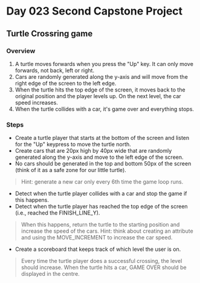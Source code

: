 # Day 023 Second Capstone Project
## Turtle Crossring game

### Overview
1. A turtle moves forwards when you press the "Up" key. It can only move forwards, not back, left or right.
2. Cars are randomly generated along the y-axis and will move from the right edge of the screen to the left edge.
3. When the turtle hits the top edge of the screen, it moves back to the original position and the player levels up. On the next level, the car speed increases.
4. When the turtle collides with a car, it's game over and everything stops.

### Steps
- Create a turtle player that starts at the bottom of the screen and listen for the "Up" keypress to move the turtle north.
- Create cars that are 20px high by 40px wide that are randomly generated along the y-axis and move to the left edge of the screen. 
- No cars should be generated in the top and bottom 50px of the screen (think of it as a safe zone for our little turtle). 
> Hint: generate a new car only every 6th time the game loop runs.
- Detect when the turtle player collides with a car and stop the game if this happens.
- Detect when the turtle player has reached the top edge of the screen (i.e., reached the FINISH_LINE_Y). 
> When this happens, return the turtle to the starting position and increase the speed of the cars. 
> Hint: think about creating an attribute and using the MOVE_INCREMENT to increase the car speed.
- Create a scoreboard that keeps track of which level the user is on. 
> Every time the turtle player does a successful crossing, the level should increase. 
> When the turtle hits a car, GAME OVER should be displayed in the centre. 
